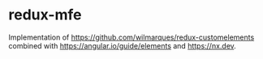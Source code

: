 # redux-mfe

Implementation of <https://github.com/wilmarques/redux-customelements> combined with <https://angular.io/guide/elements> and <https://nx.dev>.
